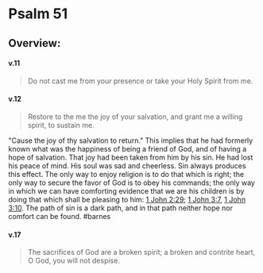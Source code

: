 # Psalm 51

## Overview:


#### v.11
>Do not cast me from your presence or take your Holy Spirit from me.

#### v.12
>Restore to the me the joy of your salvation, and grant me a willing spirit, to sustain me.

"Cause the joy of thy salvation to return." This implies that he had formerly known what was the happiness of being a friend of God, and of having a hope of salvation. That joy had been taken from him by his sin. He had lost his peace of mind. His soul was sad and cheerless. Sin always produces this effect. The only way to enjoy religion is to do that which is right; the only way to secure the favor of God is to obey his commands; the only way in which we can have comforting evidence that we are his children is by doing that which shall be pleasing to him: [1 John 2:29](https://biblehub.com/1_john/2-29.htm); [1 John 3:7](http://biblehub.com/1_john/3-7.htm), [1 John 3:10](https://biblehub.com/1_john/3-10.htm). The path of sin is a dark path, and in that path neither hope nor comfort can be found.
#barnes 

#### v.17
>The sacrifices of God are a broken spirit; a broken and contrite heart, O God, you will not despise.


